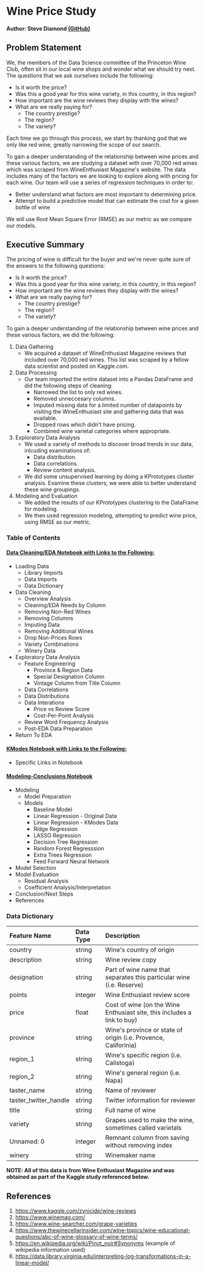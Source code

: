 # Wine Price Study

#### Author: Steve Diamond [(GitHub)](ttps://github.com/ssdiam2000)

## Problem Statement

We, the members of the Data Science committee of the Princeton Wine Club, often sit in our local wine shops and wonder what we should try next. The questions that we ask ourselves include the following:
- Is it worth the price?
- Was this a good year for this wine variety, in this country, in this region?
- How important are the wine reviews they display with the wines?
- What are we really paying for?
    * The country prestige?
    * The region?
    * The variety?

Each time we go through this process, we start by thanking god that we only like red wine, greatly narrowing the scope of our search.

To gain a deeper understanding of the relationship between wine prices and these various factors, we are studying a dataset with over 70,000 red wines which was scraped from WineEnthusiast Magazine's website. The data includes many of the factors we are looking to explore along with pricing for each wine. Our team will use a series of regression techniques in order to:
- Better understand what factors are most important to determining price.
- Attempt to build a predictive model that can estimate the cost for a given bottle of wine

We will use Root Mean Square Error (RMSE) as our metric as we compare our models.

## Executive Summary

The pricing of wine is difficult for the buyer and we're never quite sure of the answers to the following questions:
- Is it worth the price?
- Was this a good year for this wine variety, in this country, in this region?
- How important are the wine reviews they display with the wines?
- What are we really paying for?
    * The country prestige?
    * The region?
    * The variety?

To gain a deeper understanding of the relationship between wine prices and these various factors, we did the following:

1. Data Gathering
    - We acquired a dataset of WineEnthusiast Magazine reviews that included over 70,000 red wines. This list was scraped by a fellow data scientist and posted on Kaggle.com.
2. Data Processing
    - Our team imported the entire dataset into a Pandas DataFrame and did the following steps of cleaning:
        - Narrowed the list to only red wines.
        - Removed unneccesary columns.
        - Imputed missing data for a limited number of datapoints by visiting the WineEnthusiast site and gathering data that was available.
        - Dropped rows which didn't have pricing.
        - Combined wine varietal categories where appropriate.
3. Exploratory Data Analysis
    - We used a variety of methods to discover broad trends in our data, inlcuding examinations of:
        * Data distribution.
        * Data correlations.
        * Review content analysis.
    - We did some unsupervised learning by doing a KPrototypes cluster analysis. Examine these clusters, we were able to better understand these wine groupings.
4. Modeling and Evaluation
    - We added the results of our KPrototypes clustering to the DataFrame for modeling.
    - We then used regression modeling, attempting to predict wine price, using RMSE as our metric.


### Table of Contents

#### [Data Cleaning/EDA Notebook with Links to the Following:](DataCleanEDA.ipynb)
- Loading Data
    - Library Imports
    - Data Imports
    - Data Dictionary
- Data Cleaning
    - Overview Analysis
    - Cleaning/EDA Needs by Column
    - Removing Non-Red Wines
    - Removing Columns
    - Imputing Data
    - Removing Additional Wines
    - Drop Non-Prices Rows
    - Variety Combinations
    - Winery Data
- Exploratory Data Analysis
    - Feature Engineering
        - Province & Region Data
        - Special Designation Column
        - Vintage Column from Title Column
    - Data Correlations
    - Data Distributions
    - Data Interations
        - Price vs Review Score
        - Cost-Per-Point Analysis
    - Review Word Frequency Analysis
    - Post-EDA Data Preparation
- Return To EDA

#### [KModes Notebook with Links to the Following:](kmodes.ipynb)
- Specific Links in Notebook

#### [Modeling-Conclusions Notebook](Modeling.ipynb)
- Modeling
    - Model Preparation
    - Models
        - Baseline Model
        - Linear Regression - Original Data
        - Linear Regression - KModes Data
        - Ridge Regression
        - LASSO Regression
        - Decision Tree Regression
        - Random Forest Regresssion
        - Extra Trees Regression
        - Feed Forward Neural Network
- Model Selection
- Model Evaluation
    - Residual Analysis
    - Coefficient Analysis/Interpretation
- Conclusion/Next Steps
- References

### Data Dictionary

|**Feature Name**|**Data Type**|**Description**|
|:---|:---|:---|
|country|string|Wine's country of origin|
|description|string|Wine review copy|
|designation|string|Part of wine name that separates this particular wine (i.e. Reserve)|
|points|integer|Wine Enthusiast review score|
|price|float|Cost of wine (on the Wine Enthusiast site, this includes a link to buy)|
|province|string|Wine's province or state of origin (i.e. Provence, Califorinia)|
|region_1|string|Wine's specific region (i.e. Calistoga)|
|region_2|string|Wine's general region (i.e. Napa)|
|taster_name|string|Name of reviewer|
|taster_twitter_handle|string|Twitter information for reviewer|
|title|string|Full name of wine|
|variety|string|Grapes used to make the wine, sometimes called varietals|
|Unnamed: 0|integer|Remnant column from saving without removing index|
|winery|string|Winemaker name|

**NOTE: All of this data is from Wine Enthusiast Magazine and was obtained as part of the Kaggle study referenced below.**

## References
1. https://www.kaggle.com/zynicide/wine-reviews
1. https://www.winemag.com/
1. https://www.wine-searcher.com/grape-varieties
1. https://www.thewinecellarinsider.com/wine-topics/wine-educational-questions/abc-of-wine-glossary-of-wine-terms/
1. https://en.wikipedia.org/wiki/Pinot_noir#Synonyms (example of wikipedia information used)
1. https://data.library.virginia.edu/interpreting-log-transformations-in-a-linear-model/
